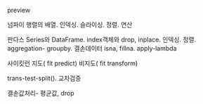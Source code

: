 preview

넘파이
행렬의 배열. 인덱싱. 슬라이싱. 정렬. 연산

판다스
Series와 DataFrame. index객체와 drop, inplace. 인덱싱. 정렬. aggregation- groupby. 결손데이터 isna, fillna. apply-lambda

사이킷런
지도( fit predict) 비지도( fit transform)

trans-test-split(). 교차검증

결손값처리- 평균값, drop



